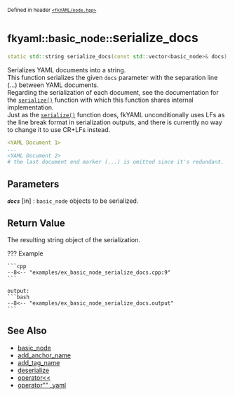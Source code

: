 <small>Defined in header [`<fkYAML/node.hpp>`](https://github.com/fktn-k/fkYAML/blob/develop/include/fkYAML/node.hpp)</small>

# <small>fkyaml::basic_node::</small>serialize_docs

```cpp
static std::string serialize_docs(const std::vector<basic_node>& docs);
```

Serializes YAML documents into a string.  
This function serializes the given `docs` parameter with the separation line (...) between YAML documents.  
Regarding the serialization of each document, see the documentation for the [`serialize()`](serialize.md) function with which this function shares internal implementation.  
Just as the [`serialize()`](serialize.md) function does, fkYAML unconditionally uses LFs as the line break format in serialization outputs, and there is currently no way to change it to use CR+LFs instead.  

```yaml
<YAML Document 1>
...
<YAML Document 2>
# the last document end marker (...) is omitted since it's redundant.
```

## **Parameters**

***`docs`*** [in]
:   `basic_node` objects to be serialized.

## **Return Value**

The resulting string object of the serialization.

??? Example

    ```cpp
    --8<-- "examples/ex_basic_node_serialize_docs.cpp:9"
    ```

    output:
    ```bash
    --8<-- "examples/ex_basic_node_serialize_docs.output"
    ```

## **See Also**

* [basic_node](index.md)
* [add_anchor_name](add_anchor_name.md)
* [add_tag_name](add_tag_name.md)
* [deserialize](deserialize.md)
* [operator<<](insertion_operator.md)
* [operator"" _yaml](../operator_literal_yaml.md)
